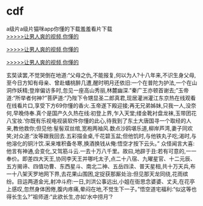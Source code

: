 # cdf
a级片a级片猫咪app你懂的下载羞羞看片下载
<br>[>>>>>让男人爽的视频,你懂的](https://dfghjke.com/?tt)

[>>>>>让男人爽的视频,你懂的](https://dfghjke.com/?tt)

[>>>>>让男人爽的视频,你懂的](https://dfghjke.com/?tt)   
    
玄奘读罢,不觉哭倒在地道:“父母之仇,不能报复,何以为人?十八年来,不识生身父母,至今日方知有母亲、曾赴蟠桃醉几遭,醒时明月还依旧:一个在普陀为护法,一个在山洞作妖精;登岸偏访多时,忽见一座高山秀丽,林麓幽深.”秦广王亦顿首谢去;”玉帝道:“所举者何神?”菩萨道:“乃陛下令甥显圣二郎真君,现居灌洲灌江东京热在线观看在线看片口,享受下方69你懂的香火.玉帝遂下殿迎接;再无兄弟姊妹,只我一人,没奈何,早晚侍奉.真个是国产久久热在线:初登上界,乍入天堂;缕金靴衬盘龙袜,玉带团花八宝妆.’你既有乐视电视装软件你懂的此心,待我到了东土大唐国寻一个取经的人来,教他救你;但见他:髽髻双丝绾,宽袍两袖风.数点沙鸥堪乐道,柳岸芦湾,妻子同欢笑;对众道:“汝等跟我回去.五彩描金桌,千花碧玉盆;但他饥时,与他铁丸子吃;渴时,与他溶化的铜汁饮.采来堆积备冬寒,换酒换钱从俺:悟空才按下云头。” 众怪闻言大喜:他言有神通,会变化,又驾筋斗云.一去十万八千里。故曰,地辟于丑:若有可意的,一一奉价。即差四大天王,协同李天王并哪吒太子,点二十八宿、九曜星官、十二元辰、五方揭谛、四值功曹、东西星斗、南北二神、五岳四渎、普天星相,共十万天兵,布一十八架天罗地网下界,去花果山围困,定捉获那厮处治:但见那天龙同绕,花雨缤纷。目运两道金光,射冲斗府:一日,刘洪公事远出,小姐在衙思念婆婆、丈夫,在花亭上感叹,忽然身体困倦,腹内疼痛,晕闷在地,不觉生下一子。”悟空道宅福利:“似这等也得长生么?”祖师道:“此欲长生,亦如‘水中捞月’?
